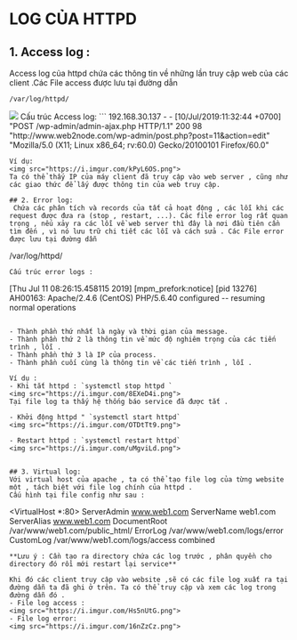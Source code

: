 # LOG CỦA HTTPD  
## 1. Access log :  
Access log của httpd chứa các thông tin về những lần truy cập web của các client .Các File access được lưu tại đường dẫn  
```
/var/log/httpd/
```    
<img src="https://i.imgur.com/89uYIce.png">  
Cấu trúc Access log:  
```
192.168.30.137 - - [10/Jul/2019:11:32:44 +0700] "POST /wp-admin/admin-ajax.php HTTP/1.1" 200 98 "http://www.web2node.com/wp-admin/post.php?post=11&action=edit" "Mozilla/5.0 (X11; Linux x86_64; rv:60.0) Gecko/20100101 Firefox/60.0"

```
Ví dụ:    
<img src="https://i.imgur.com/kPyL6OS.png">    
Ta có thể thấy IP của máy client đã truy cập vào web server , cũng như các giao thức để lấy được thông tin của web truy cập.  

## 2. Error log:  
 Chứa các phân tích và records của tất cả hoạt động , các lỗi khi các request được đưa ra (stop , restart, ...). Các file error log rất quan trọng , nếu xảy ra các lỗi về web server thì đây là nơi đầu tiên cần tìm đến , vì nó lưu trữ chi tiết các lỗi và cách sửa . Các File error được lưu tại đường dẫn  
 ```
 
/var/log/httpd/
 ```   
 Cấu trúc error logs :   

 ```
   [Thu Jul 11 08:26:15.458115 2019] [mpm_prefork:notice] [pid 13276] AH00163: Apache/2.4.6 (CentOS) PHP/5.6.40 configured -- resuming normal operations

 ```  

 - Thành phần thứ nhất là ngày và thời gian của message. 
 - Thành phần thứ 2 là thông tin về mức độ nghiêm trọng của các tiến trình , lỗi .  
 - Thành phần thứ 3 là IP của process.
 - Thành phần cuối cùng là thông tin về các tiến trình , lỗi .  

 Ví dụ :  
 - Khi tắt httpd : `systemctl stop httpd `  
 <img src="https://i.imgur.com/8EXeD4i.png">  
 Tại file log ta thấy hệ thống báo service đã được tắt .  

 - Khởi động httpd " `systemctl start httpd`  
 <img src="https://i.imgur.com/OTDtTt9.png">   

 - Restart httpd : `systemctl restart httpd`  
 <img src="https://i.imgur.com/uMgviLd.png">   
 

 ## 3. Virtual log:  
 Với virtual host của apache , ta có thể tạo file log của từng website một , tách biệt với file log chính của httpd .  
 Cấu hình tại file config như sau :  
 ```
<VirtualHost *:80>
ServerAdmin www.web1.com
ServerName web1.com
ServerAlias www.web1.com
DocumentRoot /var/www/web1.com/public_html/
ErrorLog /var/www/web1.com/logs/error
CustomLog /var/www/web1.com/logs/access combined
</VirtualHost>
 ```  
 **Lưu ý : Cần tạo ra directory chứa các log trước , phân quyền cho directory đó rồi mới restart lại service**  

 Khi đó các client truy cập vào website ,sẽ có các file log xuất ra tại đường dẫn ta đã ghi ở trên. Ta có thể truy cập và xem các log trong đường dẫn đó .  
 - File log access :  
 <img src="https://i.imgur.com/Hs5nUtG.png">  
 - File log error:  
 <img src="https://i.imgur.com/16nZzCz.png">  

 

